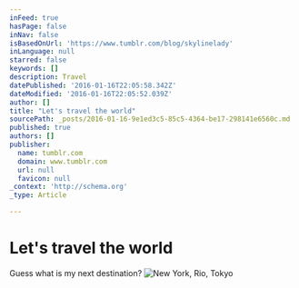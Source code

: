 ```yaml
---
inFeed: true
hasPage: false
inNav: false
isBasedOnUrl: 'https://www.tumblr.com/blog/skylinelady'
inLanguage: null
starred: false
keywords: []
description: Travel
datePublished: '2016-01-16T22:05:58.342Z'
dateModified: '2016-01-16T22:05:52.039Z'
author: []
title: "Let's travel the world"
sourcePath: _posts/2016-01-16-9e1ed3c5-85c5-4364-be17-298141e6560c.md
published: true
authors: []
publisher:
  name: tumblr.com
  domain: www.tumblr.com
  url: null
  favicon: null
_context: 'http://schema.org'
_type: Article

---
```

# Let's travel the world

Guess what is my next destination?
![New York, Rio, Tokyo](https://s3-us-west-2.amazonaws.com/the-grid-img/p/e9622906ec94f30f5cb6212565013aa574bc5c50.gif)